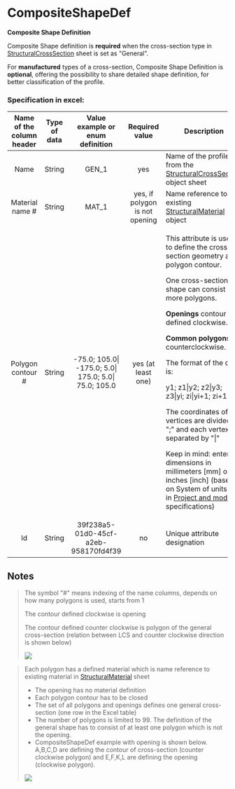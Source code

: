 # CompositeShapeDef

**Composite Shape Definition**

Composite Shape definition is **required** when the cross-section type in [StructuralCrossSection](structuralcrosssection.md#cross-section) sheet is set as "General".

For **manufactured** types of a cross-section, Composite Shape Definition is **optional**, offering the possibility to share detailed shape definition, for better classification of the profile.

### Specification in excel:

| **Name of the column header** | **Type of data** |          **Value example or enum definition**         |       **Required value**       | **Description**                                                                                                                                                                                                                                                                                                                                                                                                                                                                                                                                                                                                                                                            |
| :---------------------------: | :--------------: | :---------------------------------------------------: | :----------------------------: | -------------------------------------------------------------------------------------------------------------------------------------------------------------------------------------------------------------------------------------------------------------------------------------------------------------------------------------------------------------------------------------------------------------------------------------------------------------------------------------------------------------------------------------------------------------------------------------------------------------------------------------------------------------------------- |
|              Name             |      String      |                         GEN\_1                        |               yes              | Name of the profile from the [StructuralCrossSection](structuralcrosssection.md#cross-section) object sheet                                                                                                                                                                                                                                                                                                                                                                                                                                                                                                                                                                |
|        Material name #        |      String      |                         MAT\_1                        | yes, if polygon is not opening | Name reference to the existing [StructuralMaterial](structuralmaterial.md#material) object                                                                                                                                                                                                                                                                                                                                                                                                                                                                                                                                                                                 |
|       Polygon contour #       |      String      | -75.0; 105.0\| -175.0; 5.0\| 175.0; 5.0\| 75.0; 105.0 |       yes (at least one)       | <p>This attribute is used to define the cross-section geometry as a polygon contour.</p><p>One cross-section shape can consist of more polygons.</p><p><strong>Openings</strong> contour are defined clockwise.</p><p><strong>Common polygons</strong> counterclockwise.</p><p>The format of the data is:</p><p>y1; z1\|y2; z2\|y3; z3\|yi; zi\|yi+1; zi+1</p><p>The coordinates of the vertices are divided by ";" and each vertex separated by "\|"</p><p>Keep in mind: enter dimensions in millimeters [mm] or inches [inch] (based on System of units set in <a href="../getting-started/project-and-model-specifications/#model">Project and model</a> specifications)</p> |
|               Id              |      String      |          39f238a5-01d0-45cf-a2eb-958170fd4f39         |               no               | Unique attribute designation                                                                                                                                                                                                                                                                                                                                                                                                                                                                                                                                                                                                                                               |

## Notes

>The symbol "#" means indexing of the name columns, depends on how many polygons is used, starts from 1
>
>The contour defined clockwise is opening
>
>The contour defined counter clockwise is polygon of the general cross-section (relation between LCS and counter clockwise direction is shown below)
>
>![](../.gitbook/assets/8\_compositeshapedef\_counterclockwise.png)

>Each polygon has a defined material which is name reference to existing material in [StructuralMaterial](structuralmaterial.md#material) sheet
>
>* The opening has no material definition
>* Each polygon contour has to be closed
>* The set of all polygons and openings defines one general cross-section (one row in the Excel table)
>* The number of polygons is limited to 99. The definition of the general shape has to consist of at least one polygon which is not the opening.
>* CompositeShapeDef example with opening is shown below. A,B,C,D are defining the contour of cross-section (counter clockwise polygon) and E,F,K,L are defining the opening (clockwise polygon).
>
>![](../.gitbook/assets/8\_compositeshapedef\_animation.gif)
